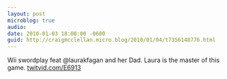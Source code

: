 ```yaml
---
layout: post
microblog: true
audio: 
date: 2010-01-03 18:00:00 -0600
guid: http://craigmcclellan.micro.blog/2010/01/04/t7356148776.html
---
```

Wii swordplay feat  @laurakfagan and her Dad. Laura is the master of this game.  [twitvid.com/E6913](http://twitvid.com/E6913)
